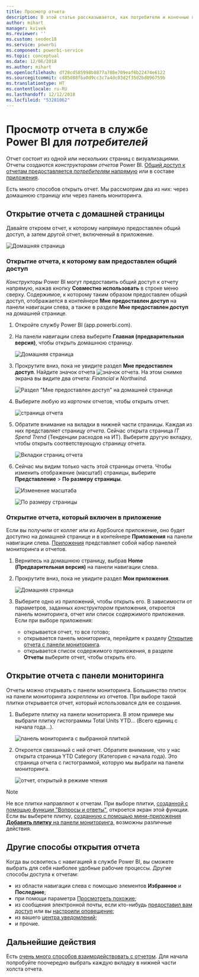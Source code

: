 ```yaml
---
title: Просмотр отчета
description: В этой статье рассказывается, как потребители и конечные пользователи Power BI могут открыть и просмотреть отчет Power BI.
author: mihart
manager: kvivek
ms.reviewer: ''
ms.custom: seodec18
ms.service: powerbi
ms.component: powerbi-service
ms.topic: conceptual
ms.date: 12/06/2018
ms.author: mihart
ms.openlocfilehash: df28cd585998b8877a788e709eaf6b22474e6122
ms.sourcegitcommit: cd85d88fba0d9cc3c7a4dc03d2f35d2bd096759b
ms.translationtype: HT
ms.contentlocale: ru-RU
ms.lasthandoff: 12/12/2018
ms.locfileid: "53281062"
---
```

# <a name="view-a-report-in-power-bi-service-for-consumers"></a>Просмотр отчета в службе Power BI для *потребителей*
Отчет состоит из одной или нескольких страниц с визуализациями. Отчеты создаются *конструкторами отчетов* Power BI. [Общий доступ к отчетам предоставляется *потребителям* напрямую](end-user-shared-with-me.md) или в составе [приложения](end-user-apps.md). 

Есть много способов открыть отчет. Мы рассмотрим два из них: через домашнюю страницу или через панель мониторинга. 

<!-- add art-->


## <a name="open-a-report-from-your-home-page"></a>Открытие отчета с домашней страницы
Давайте откроем отчет, к которому напрямую предоставлен общий доступ, а затем другой отчет, включенный в приложение.

   ![Домашняя страница](./media/end-user-report-open/power-bi-home.png)

### <a name="open-a-report-that-has-been-shared-with-you"></a>Открытие отчета, к которому вам предоставлен общий доступ
*Конструкторы* Power BI могут предоставить общий доступ к отчету напрямую, нажав кнопку **Совместно использовать** в строке меню сверху. Содержимое, к которому таким образом предоставлен общий доступ, отображается в контейнере **Мне предоставлен доступ** на панели навигации слева, а также в разделе **Мне предоставлен доступ** на домашней странице.

1. Откройте службу Power BI (app.powerbi.com).

2. На панели навигации слева выберите **Главная (предварительная версия)**, чтобы открыть домашнюю страницу.  

   ![Домашняя страница](./media/end-user-report-open/power-bi-select-home.png)
   
3. Прокрутите вниз, пока не увидите раздел **Мне предоставлен доступ**. Найдите значок отчета ![значок отчета](./media/end-user-report-open/power-bi-report-icon.png). На этом снимке экрана вы видите два отчета: *Financial* и *Northwind*. 
   
   ![Раздел "Мне предоставлен доступ" на домашней странице](./media/end-user-report-open/power-bi-shared.png)

4. Выберите любую из *карточек* отчетов, чтобы открыть отчет.

   ![страница отчета](./media/end-user-report-open/power-bi-report1.png)

5. Обратите внимание на вкладки в нижней части страницы. Каждая из них представляет страницу *отчета*. Сейчас открыта страница *IT Spend Trend* (Тенденции расходов на ИТ). Выберите другую вкладку, чтобы открыть соответствующую страницу отчета. 

   ![Вкладки страниц отчета](./media/end-user-report-open/power-bi-tabs.png)

6. Сейчас мы видим только часть этой страницы отчета. Чтобы изменить отображение (масштаб) страницы, выберите **Представление** > **По размеру страницы**.

   ![Изменение масштаба](./media/end-user-report-open/power-bi-fit.png)

   ![По размеру страницы](./media/end-user-report-open/power-bi-report2.png)

### <a name="open-a-report-that-is-part-of-an-app"></a>Открытие отчета, который включен в приложение
Если вы получили от коллег или из AppSource приложение, оно будет доступно на домашней странице и в контейнере **Приложения** на панели навигации слева. [Приложения](end-user-apps.md) представляет собой набор панелей мониторинга и отчетов.

1. Вернитесь на домашнюю страницу, выбрав **Home (Предварительная версия)** на панели навигации слева.

7. Прокрутите вниз, пока не увидите раздел **Мои приложения**.

   ![Домашняя страница](./media/end-user-report-open/power-bi-my-apps.png)

8. Выберите одно из приложений, чтобы открыть его. В зависимости от параметров, заданных *конструктором* приложения, откроется панель мониторинга, отчет или список содержимого приложения. Если при выборе приложения:
    - открывается отчет, то все готово;
    - открывается панель мониторинга, перейдите к разделу [Открытие отчета с панели мониторинга](#Open-a-report-from-a-dashboard).
    - открывается список содержимого приложения, в разделе **Отчеты** выберите отчет, чтобы открыть его.


## <a name="open-a-report-from-a-dashboard"></a>Открытие отчета с панели мониторинга
Отчеты можно открывать с панели мониторинга. Большинство плиток на панели мониторинга *закреплены* из отчетов. При выборе такой плитки открывается отчет, который использовался для ее создания. 

1. Выберите плитку на панели мониторинга. В этом примере мы выбрали плитку гистограммы Total Units YTD... (Всего единиц с начала года...).

    ![панель мониторинга с выбранной плиткой](./media/end-user-report-open/power-bi-dashboard.png)

2.  Откроется связанный с ней отчет. Обратите внимание, что у нас открыта страница YTD Category (Категория с начала года). Это страница отчета с гистограммой, которую мы выбрали на панели мониторинга.

    ![отчет, открытый в режиме чтения](./media/end-user-report-open/power-bi-report-new.png)

> [!NOTE]
> Не все плитки направляют к отчетам. При выборе плитки, [созданной с помощью функции "Вопросы и ответы"](end-user-q-and-a.md), откроется экран этой функции. Если вы выберете плитку, [созданную с помощью мини-приложения **Добавить плитку** на панели мониторинга](../service-dashboard-add-widget.md), возможны различные действия.  


##  <a name="still-more-ways-to-open-a-report"></a>Другие способы открытия отчета
Когда вы освоитесь с навигацией в службе Power BI, вы сможете выбрать для себя наиболее удобные рабочие процессы. Другие способы доступа к отчетам:
- из области навигации слева с помощью элементов **Избранное** и **Последние**;    
- при помощи параметра [Просмотреть похожие](end-user-related.md);    
- из сообщения электронной почты, если кто-нибудь [предоставил вам доступ](../service-share-reports.md) или вы [настроили оповещение](end-user-alerts.md);    
- из вашего [центра уведомлений](end-user-notification-center.md);    
- и прочие.

## <a name="next-steps"></a>Дальнейшие действия
Есть [очень много способов взаимодействовать с отчетом](end-user-reading-view.md).  Для начала попробуйте поочередно выбрать каждую вкладку в нижней части холста отчета.

